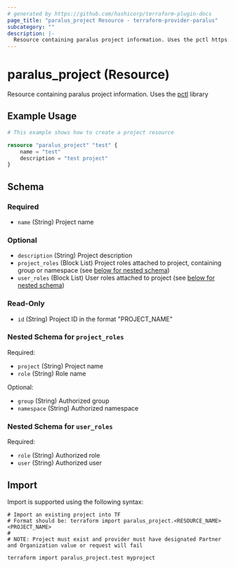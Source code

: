 ```yaml
---
# generated by https://github.com/hashicorp/terraform-plugin-docs
page_title: "paralus_project Resource - terraform-provider-paralus"
subcategory: ""
description: |-
  Resource containing paralus project information. Uses the pctl https://github.com/paralus/cli library
---
```


# paralus_project (Resource)

Resource containing paralus project information. Uses the [pctl](https://github.com/paralus/cli) library

## Example Usage

```terraform
# This example shows how to create a project resource

resource "paralus_project" "test" {
    name = "test"
    description = "test project"
}
```

<!-- schema generated by tfplugindocs -->
## Schema

### Required

- `name` (String) Project name

### Optional

- `description` (String) Project description
- `project_roles` (Block List) Project roles attached to project, containing group or namespace (see [below for nested schema](#nestedblock--project_roles))
- `user_roles` (Block List) User roles attached to project (see [below for nested schema](#nestedblock--user_roles))

### Read-Only

- `id` (String) Project ID in the format "PROJECT_NAME"

<a id="nestedblock--project_roles"></a>
### Nested Schema for `project_roles`

Required:

- `project` (String) Project name
- `role` (String) Role name

Optional:

- `group` (String) Authorized group
- `namespace` (String) Authorized namespace


<a id="nestedblock--user_roles"></a>
### Nested Schema for `user_roles`

Required:

- `role` (String) Authorized role
- `user` (String) Authorized user

## Import

Import is supported using the following syntax:

```shell
# Import an existing project into TF
# Format should be: terraform import paralus_project.<RESOURCE_NAME> <PROJECT_NAME>
#
# NOTE: Project must exist and provider must have designated Partner and Organization value or request will fail

terraform import paralus_project.test myproject
```
